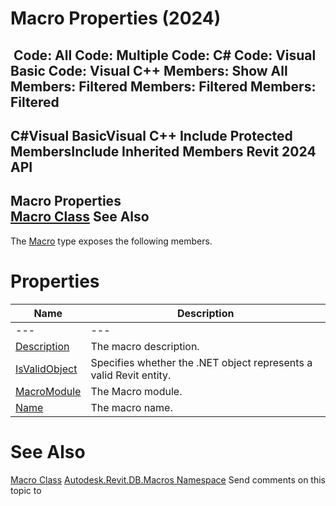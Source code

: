# Macro Properties (2024)

﻿
 Code: All Code: Multiple Code: C# Code: Visual Basic Code: Visual C++  Members: Show All Members: Filtered Members: Filtered Members: Filtered   
---  
C#Visual BasicVisual C++
Include Protected MembersInclude Inherited Members
Revit 2024 API  
---  
Macro Properties  
[Macro Class](8e156c00-8aa8-51f5-be8f-4561ad51f1d8.md "Macro Class") See Also  
---  
The [Macro](8e156c00-8aa8-51f5-be8f-4561ad51f1d8.md "Macro Class") type exposes the following members.
# Properties
| Name | Description |
| --- | --- |
| --- | --- | --- |
| [Description](ee35d0c0-b226-45f0-d551-186ac1ae551f.md "Description Property") | The macro description. |
| [IsValidObject](9ec098a7-1516-005f-9dca-17eaae5cb07a.md "IsValidObject Property") | Specifies whether the .NET object represents a valid Revit entity. |
| [MacroModule](8693fc15-381a-4f24-51fe-f539c0c3ec9e.md "MacroModule Property") | The Macro module. |
| [Name](e33a150b-f223-3f82-a54a-0e2ba86ace5e.md "Name Property") | The macro name. |

# See Also
[Macro Class](8e156c00-8aa8-51f5-be8f-4561ad51f1d8.md "Macro Class")
[Autodesk.Revit.DB.Macros Namespace](8b8f9876-f4c2-abff-fc5b-79e337d84e01.md "Autodesk.Revit.DB.Macros Namespace")
Send comments on this topic to 